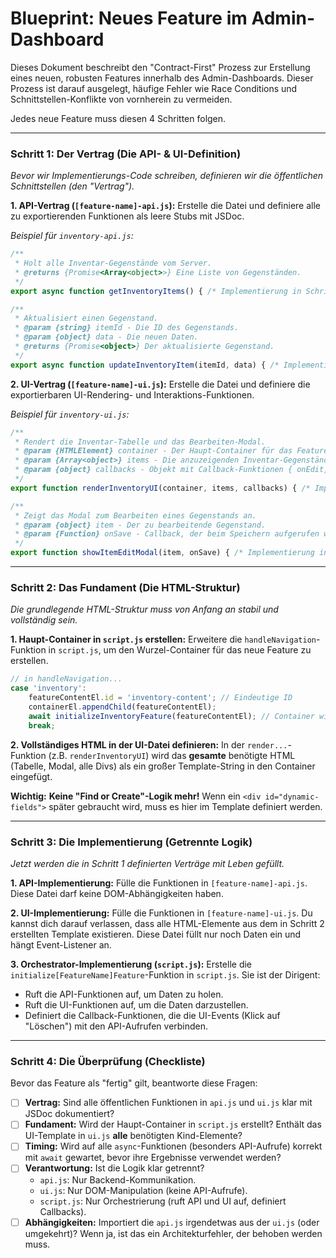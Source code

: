 # Blueprint: Neues Feature im Admin-Dashboard

Dieses Dokument beschreibt den "Contract-First" Prozess zur Erstellung eines neuen, robusten Features innerhalb des Admin-Dashboards. Dieser Prozess ist darauf ausgelegt, häufige Fehler wie Race Conditions und Schnittstellen-Konflikte von vornherein zu vermeiden.

Jedes neue Feature muss diesen 4 Schritten folgen.

---

### Schritt 1: Der Vertrag (Die API- & UI-Definition)

*Bevor wir Implementierungs-Code schreiben, definieren wir die öffentlichen Schnittstellen (den "Vertrag").*

**1. API-Vertrag (`[feature-name]-api.js`):**
Erstelle die Datei und definiere alle zu exportierenden Funktionen als leere Stubs mit JSDoc.

*Beispiel für `inventory-api.js`:*
```javascript
/**
 * Holt alle Inventar-Gegenstände vom Server.
 * @returns {Promise<Array<object>>} Eine Liste von Gegenständen.
 */
export async function getInventoryItems() { /* Implementierung in Schritt 3 */ }

/**
 * Aktualisiert einen Gegenstand.
 * @param {string} itemId - Die ID des Gegenstands.
 * @param {object} data - Die neuen Daten.
 * @returns {Promise<object>} Der aktualisierte Gegenstand.
 */
export async function updateInventoryItem(itemId, data) { /* Implementierung in Schritt 3 */ }
```

**2. UI-Vertrag (`[feature-name]-ui.js`):**
Erstelle die Datei und definiere die exportierbaren UI-Rendering- und Interaktions-Funktionen.

*Beispiel für `inventory-ui.js`:*
```javascript
/**
 * Rendert die Inventar-Tabelle und das Bearbeiten-Modal.
 * @param {HTMLElement} container - Der Haupt-Container für das Feature.
 * @param {Array<object>} items - Die anzuzeigenden Inventar-Gegenstände.
 * @param {object} callbacks - Objekt mit Callback-Funktionen { onEdit, onDelete }.
 */
export function renderInventoryUI(container, items, callbacks) { /* Implementierung in Schritt 3 */ }

/**
 * Zeigt das Modal zum Bearbeiten eines Gegenstands an.
 * @param {object} item - Der zu bearbeitende Gegenstand.
 * @param {Function} onSave - Callback, der beim Speichern aufgerufen wird.
 */
export function showItemEditModal(item, onSave) { /* Implementierung in Schritt 3 */ }
```

---

### Schritt 2: Das Fundament (Die HTML-Struktur)

*Die grundlegende HTML-Struktur muss von Anfang an stabil und vollständig sein.*

**1. Haupt-Container in `script.js` erstellen:**
Erweitere die `handleNavigation`-Funktion in `script.js`, um den Wurzel-Container für das neue Feature zu erstellen.

```javascript
// in handleNavigation...
case 'inventory':
    featureContentEl.id = 'inventory-content'; // Eindeutige ID
    containerEl.appendChild(featureContentEl);
    await initializeInventoryFeature(featureContentEl); // Container wird übergeben
    break;
```

**2. Vollständiges HTML in der UI-Datei definieren:**
In der `render...`-Funktion (z.B. `renderInventoryUI`) wird das **gesamte** benötigte HTML (Tabelle, Modal, alle Divs) als ein großer Template-String in den Container eingefügt.

**Wichtig:** **Keine "Find or Create"-Logik mehr!** Wenn ein `<div id="dynamic-fields">` später gebraucht wird, muss es hier im Template definiert werden.

---

### Schritt 3: Die Implementierung (Getrennte Logik)

*Jetzt werden die in Schritt 1 definierten Verträge mit Leben gefüllt.*

**1. API-Implementierung:**
Fülle die Funktionen in `[feature-name]-api.js`. Diese Datei darf keine DOM-Abhängigkeiten haben.

**2. UI-Implementierung:**
Fülle die Funktionen in `[feature-name]-ui.js`. Du kannst dich darauf verlassen, dass alle HTML-Elemente aus dem in Schritt 2 erstellten Template existieren. Diese Datei füllt nur noch Daten ein und hängt Event-Listener an.

**3. Orchestrator-Implementierung (`script.js`):**
Erstelle die `initialize[FeatureName]Feature`-Funktion in `script.js`. Sie ist der Dirigent:
   - Ruft die API-Funktionen auf, um Daten zu holen.
   - Ruft die UI-Funktionen auf, um die Daten darzustellen.
   - Definiert die Callback-Funktionen, die die UI-Events (Klick auf "Löschen") mit den API-Aufrufen verbinden.

---

### Schritt 4: Die Überprüfung (Checkliste)

Bevor das Feature als "fertig" gilt, beantworte diese Fragen:

- [ ] **Vertrag:** Sind alle öffentlichen Funktionen in `api.js` und `ui.js` klar mit JSDoc dokumentiert?
- [ ] **Fundament:** Wird der Haupt-Container in `script.js` erstellt? Enthält das UI-Template in `ui.js` **alle** benötigten Kind-Elemente?
- [ ] **Timing:** Wird auf alle `async`-Funktionen (besonders API-Aufrufe) korrekt mit `await` gewartet, bevor ihre Ergebnisse verwendet werden?
- [ ] **Verantwortung:** Ist die Logik klar getrennt?
    - `api.js`: Nur Backend-Kommunikation.
    - `ui.js`: Nur DOM-Manipulation (keine API-Aufrufe).
    - `script.js`: Nur Orchestrierung (ruft API und UI auf, definiert Callbacks).
- [ ] **Abhängigkeiten:** Importiert die `api.js` irgendetwas aus der `ui.js` (oder umgekehrt)? Wenn ja, ist das ein Architekturfehler, der behoben werden muss. 